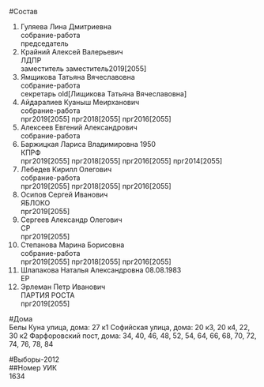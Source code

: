 #Состав  
1. Гуляева Лина Дмитриевна  
    собрание-работа  
    председатель  
2. Крайний Алексей Валерьевич  
    ЛДПР  
    заместитель заместитель2019[2055]  
3. Ямщикова Татьяна Вячеславовна  
    собрание-работа  
    секретарь old[Лищикова Татьяна Вячеславовна]  
4. Айдаралиев Куаныш Меирханович  
    собрание-работа  
    прг2019[2055] прг2018[2055] прг2016[2055]  
5. Алексеев Евгений Александрович  
    собрание-работа  
6. Баржицкая Лариса Владимировна 1950  
    КПРФ  
    прг2019[2055] прг2018[2055] прг2016[2055] прг2014[2055]  
7. Лебедев Кирилл Олегович  
    собрание-работа  
    прг2019[2055] прг2018[2055] прг2016[2055]  
8. Осипов Сергей Иванович  
    ЯБЛОКО  
    прг2019[2055]  
9. Сергеев Александр Олегович  
    СР  
    прг2019[2055]  
10. Степанова Марина Борисовна  
    собрание-работа  
    прг2019[2055] прг2018[2055] прг2016[2055]  
11. Шлапакова Наталья Александровна 08.08.1983  
    ЕР  
12. Эрлеман Петр Иванович  
    ПАРТИЯ РОСТА  
    прг2019[2055]  
  
#Дома  
Белы Куна улица, дома: 27 к1 Софийская улица, дома: 20 к3, 20 к4, 22, 30 к2 Фарфоровский пост, дома: 34, 40, 46, 48, 52, 54, 64, 66, 68, 70, 72, 74, 76, 78, 84  
  
#Выборы-2012  
##Номер УИК  
1634  
